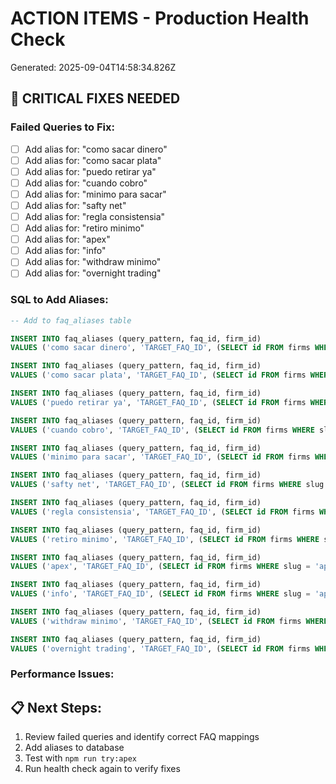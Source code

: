 # ACTION ITEMS - Production Health Check
Generated: 2025-09-04T14:58:34.826Z

## 🔴 CRITICAL FIXES NEEDED

### Failed Queries to Fix:
- [ ] Add alias for: "como sacar dinero"
- [ ] Add alias for: "como sacar plata"
- [ ] Add alias for: "puedo retirar ya"
- [ ] Add alias for: "cuando cobro"
- [ ] Add alias for: "minimo para sacar"
- [ ] Add alias for: "safty net"
- [ ] Add alias for: "regla consistensia"
- [ ] Add alias for: "retiro minimo"
- [ ] Add alias for: "apex"
- [ ] Add alias for: "info"
- [ ] Add alias for: "withdraw minimo"
- [ ] Add alias for: "overnight trading"

### SQL to Add Aliases:
```sql
-- Add to faq_aliases table

INSERT INTO faq_aliases (query_pattern, faq_id, firm_id)
VALUES ('como sacar dinero', 'TARGET_FAQ_ID', (SELECT id FROM firms WHERE slug = 'apex'));

INSERT INTO faq_aliases (query_pattern, faq_id, firm_id)
VALUES ('como sacar plata', 'TARGET_FAQ_ID', (SELECT id FROM firms WHERE slug = 'apex'));

INSERT INTO faq_aliases (query_pattern, faq_id, firm_id)
VALUES ('puedo retirar ya', 'TARGET_FAQ_ID', (SELECT id FROM firms WHERE slug = 'apex'));

INSERT INTO faq_aliases (query_pattern, faq_id, firm_id)
VALUES ('cuando cobro', 'TARGET_FAQ_ID', (SELECT id FROM firms WHERE slug = 'apex'));

INSERT INTO faq_aliases (query_pattern, faq_id, firm_id)
VALUES ('minimo para sacar', 'TARGET_FAQ_ID', (SELECT id FROM firms WHERE slug = 'apex'));

INSERT INTO faq_aliases (query_pattern, faq_id, firm_id)
VALUES ('safty net', 'TARGET_FAQ_ID', (SELECT id FROM firms WHERE slug = 'apex'));

INSERT INTO faq_aliases (query_pattern, faq_id, firm_id)
VALUES ('regla consistensia', 'TARGET_FAQ_ID', (SELECT id FROM firms WHERE slug = 'apex'));

INSERT INTO faq_aliases (query_pattern, faq_id, firm_id)
VALUES ('retiro minimo', 'TARGET_FAQ_ID', (SELECT id FROM firms WHERE slug = 'apex'));

INSERT INTO faq_aliases (query_pattern, faq_id, firm_id)
VALUES ('apex', 'TARGET_FAQ_ID', (SELECT id FROM firms WHERE slug = 'apex'));

INSERT INTO faq_aliases (query_pattern, faq_id, firm_id)
VALUES ('info', 'TARGET_FAQ_ID', (SELECT id FROM firms WHERE slug = 'apex'));

INSERT INTO faq_aliases (query_pattern, faq_id, firm_id)
VALUES ('withdraw minimo', 'TARGET_FAQ_ID', (SELECT id FROM firms WHERE slug = 'apex'));

INSERT INTO faq_aliases (query_pattern, faq_id, firm_id)
VALUES ('overnight trading', 'TARGET_FAQ_ID', (SELECT id FROM firms WHERE slug = 'apex'));
```

### Performance Issues:


## 📋 Next Steps:
1. Review failed queries and identify correct FAQ mappings
2. Add aliases to database
3. Test with `npm run try:apex`
4. Run health check again to verify fixes
